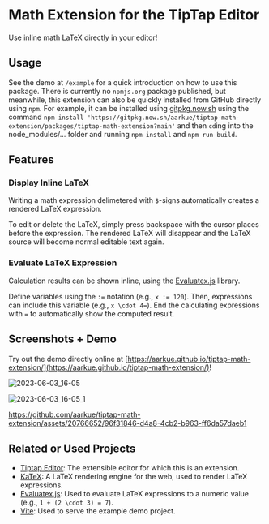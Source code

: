 # Math Extension for the TipTap Editor

Use inline math LaTeX directly in your editor!


## Usage
See the demo at `/example` for a quick introduction on how to use this package.
There is currently no `npmjs.org` package published, but meanwhile, this extension can also be quickly installed from GitHub directly using `npm`.
For example, it can be installed using [gitpkg.now.sh](https://gitpkg.now.sh) using the command `npm install 'https://gitpkg.now.sh/aarkue/tiptap-math-extension/packages/tiptap-math-extension?main'` and then `cd`ing into the node_modules/... folder and running `npm install` and `npm run build`.

## Features
### Display Inline LaTeX
Writing a math expression delimetered with `$`-signs automatically creates a rendered LaTeX expression.

To edit or delete the LaTeX, simply press backspace with the cursor places before the expression.
The rendered LaTeX will disappear and the LaTeX source will become normal editable text again.
### Evaluate LaTeX Expression
Calculation results can be shown inline, using the [Evaluatex.js]([https://arthanzel.github.io/evaluatex/) library.

Define variables using the `:=` notation (e.g., `x := 120`).
Then, expressions can include this variable (e.g., `x \cdot 4=`).
End the calculating expressions with `=` to automatically show the computed result.

## Screenshots + Demo
Try out the demo directly online at [https://aarkue.github.io/tiptap-math-extension/](https://aarkue.github.io/tiptap-math-extension/)!

![2023-06-03_16-05](https://github.com/aarkue/tiptap-math-extension/assets/20766652/3f5cc6d5-f0eb-4c2a-9ba7-87367cfdf119)

![2023-06-03_16-05_1](https://github.com/aarkue/tiptap-math-extension/assets/20766652/a722b978-06ef-48c0-8aa0-ba9bedff58a1)


https://github.com/aarkue/tiptap-math-extension/assets/20766652/96f31846-d4a8-4cb2-b963-ff6da57daeb1

## Related or Used Projects
- [Tiptap Editor](https://github.com/ueberdosis/tiptap): The extensible editor for which this is an extension.
- [KaTeX](https://github.com/KaTeX/KaTeX): A LaTeX rendering engine for the web, used to render LaTeX expressions.
- [Evaluatex.js](https://github.com/arthanzel/evaluatex): Used to evaluate LaTeX expressions to a numeric value (e.g., `1 + (2 \cdot 3) = 7`).
- [Vite](https://github.com/vitejs/vite): Used to serve the example demo project.
